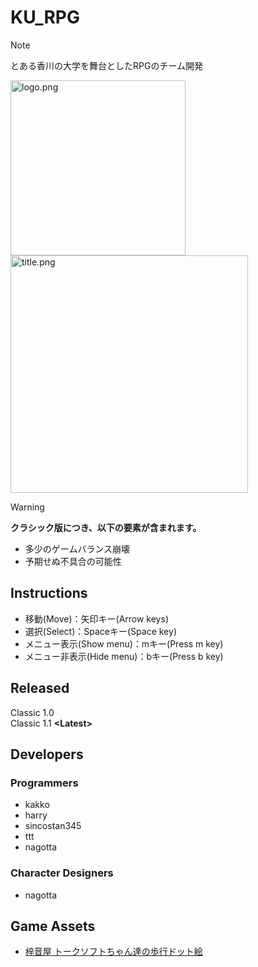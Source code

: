 # KU_RPG

> [!NOTE]
> とある香川の大学を舞台としたRPGのチーム開発

<img src="https://github.com/SLP-KBIT/KU_RPG/assets/86472676/c5e1022b-5483-4458-8450-3a1b053b0cd2" alt="logo.png" height="280" align="">

<img src="https://github.com/SLP-KBIT/KU_RPG/assets/86472676/ed9fa23c-1f2e-49ba-882b-4934b409825d" alt="title.png" height="380" align="">   
<!--<img src="https://github.com/SLP-KBIT/KU_RPG/assets/86472676/557bdb9c-8599-40f6-b33d-c98d88f107a6" alt="letter.png" height="200" align="">-->  

> [!WARNING]
> **クラシック版につき、以下の要素が含まれます。**
> - 多少のゲームバランス崩壊
> - 予期せぬ不具合の可能性

## Instructions
- 移動(Move)：矢印キー(Arrow keys)
- 選択(Select)：Spaceキー(Space key)
- メニュー表示(Show menu)：mキー(Press m key)
- メニュー非表示(Hide menu)：bキー(Press b key)

## Released
Classic 1.0  
Classic 1.1 **\<Latest\>**

## Developers

### Programmers
- kakko
- harry
- sincostan345
- ttt
- nagotta

### Character Designers
- nagotta

## Game Assets
- [梓音屋 トークソフトちゃん達の歩行ドット絵](https://booth.pm/ja/items/4539371)
<!--ドット絵、音楽、etcの引用元リンク-->
